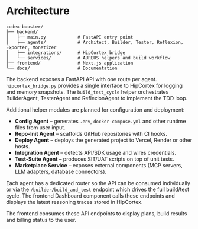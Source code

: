 # Architecture

```
codex-booster/
├── backend/
│   ├── main.py            # FastAPI entry point
│   ├── agents/            # Architect, Builder, Tester, Reflexion, Exporter, Monetizer
│   ├── integrations/      # HipCortex bridge
│   └── services/          # AUREUS helpers and build workflow
├── frontend/              # Next.js application
└── docs/                  # Documentation
```

The backend exposes a FastAPI API with one route per agent.  `hipcortex_bridge.py`
provides a single interface to HipCortex for logging and memory snapshots.  The
`build_test_cycle` helper orchestrates BuilderAgent, TesterAgent and
ReflexionAgent to implement the TDD loop.

Additional helper modules are planned for configuration and deployment:

- **Config Agent** – generates `.env`, `docker-compose.yml` and other runtime
  files from user input.
- **Repo‑Init Agent** – scaffolds GitHub repositories with CI hooks.
- **Deploy Agent** – deploys the generated project to Vercel, Render or other
  hosts.
- **Integration Agent** – detects API/SDK usage and wires credentials.
- **Test‑Suite Agent** – produces SIT/UAT scripts on top of unit tests.
- **Marketplace Service** – exposes external components (MCP servers, LLM adapters, database connectors).

Each agent has a dedicated router so the API can be consumed individually or
via the `/builder/build_and_test` endpoint which drives the full build/test
cycle. The frontend Dashboard component calls these endpoints and displays the
latest reasoning traces stored in HipCortex.

The frontend consumes these API endpoints to display plans, build results and
billing status to the user.
